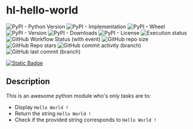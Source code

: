 # hl-hello-world

![PyPI - Python Version](https://img.shields.io/pypi/pyversions/workflow_versioning)
![PyPI - Implementation](https://img.shields.io/pypi/implementation/workflow_versioning)
![PyPI - Wheel](https://img.shields.io/pypi/wheel/workflow_versioning)
![PyPI - Version](https://img.shields.io/pypi/v/workflow_versioning?label=pypi%20package:%20workflow_versioning)
![PyPI - Downloads](https://img.shields.io/pypi/dm/workflow_versioning)
![PyPI - License](https://img.shields.io/pypi/l/workflow_versioning)
![Execution status](https://github.com/Hanra-s-work/workflow_versioning/actions/workflows/python-package.yml/badge.svg)
![GitHub Workflow Status (with event)](https://img.shields.io/github/actions/workflow/status/Hanra-s-work/workflow_versioning/python-package.yml)
![GitHub repo size](https://img.shields.io/github/repo-size/Hanra-s-work/workflow_versioning)
![GitHub Repo stars](https://img.shields.io/github/stars/Hanra-s-work/workflow_versioning)
![GitHub commit activity (branch)](https://img.shields.io/github/commit-activity/m/Hanra-s-work/workflow_versioning)
![GitHub last commit (branch)](https://img.shields.io/github/last-commit/Hanra-s-work/workflow_versioning/main)

[![Static Badge](https://img.shields.io/badge/Buy_me_a_tea-Hanra-%235F7FFF?style=flat-square&logo=buymeacoffee&label=Buy%20me%20a%20coffee&labelColor=%235F7FFF&color=%23FFDD00&link=https%3A%2F%2Fwww.buymeacoffee.com%2Fhanra)](https://www.buymeacoffee.com/hanra)

## Description

This is an awesome python module who's only tasks are to:

- Display `Hello World !`
- Return the string `Hello World !`
- Check if the provided string corresponds to `Hello World !`
